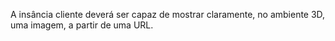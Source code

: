 A insância cliente deverá ser capaz de mostrar claramente, no ambiente 3D, uma imagem, a partir de uma URL.
